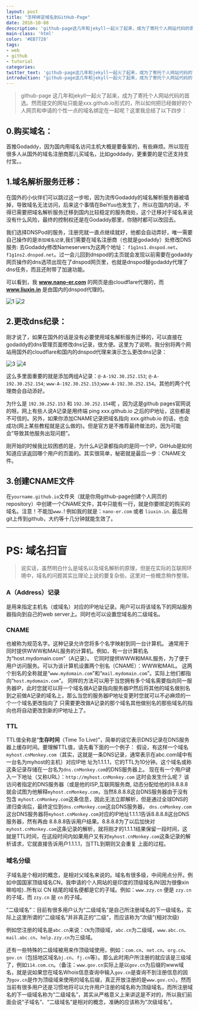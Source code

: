 ```yaml
---
layout: post
title: "怎样绑定域名到GitHub-Page"
date: 2016-10-08
description: 'github-page这几年和jekyll一起火了起来，成为了寄托个人网站代码的首选。如何把已经做好的个人网页和申请的个性一点的域名绑定在一起呢？这里我总结了四步.'
main-class: 'html'
color: '#EB7728'
tags:
- web
- github
- tutorial
categories:
twitter_text: 'github-page这几年和jekyll一起火了起来，成为了寄托个人网站代码的首选。如何把已经做好的个人网页和申请的个性一点的域名绑定在一起呢？这里我总结了四步.'
introduction: "github-page这几年和jekyll一起火了起来，成为了寄托个人网站代码的首选。如何把已经做好的个人网页和申请的个性一点的域名绑定在一起呢？这里我总结了四步."
---
```


>github-page 这几年和jekyll一起火了起来，成为了寄托个人网站代码的首选。然而提交的网址只能是xxx.github.io形式的，所以如何把已经做好的个人网页和申请的个性一点的域名绑定在一起呢？这里我总结了以下四步：

## 0.购买域名：
首推Godaddy，因为国内用域名访问主机大概是要备案的，有些麻烦。所以现在很多人从国外的域名注册商那儿买域名，比如goddady，更重要的是它还支持支付宝。。

## 1.域名解析服务迁移：
在国外的小伙伴们可以跳过这一步啦，因为流传Godaddy的域名解析服务器被墙掉，导致域名无法访问，后来这个事情在BeiYuu也发生了，所以在国内的话，不得已需要把域名解析服务迁移到国内比较稳定的服务商处，这个迁移对于域名来说没有什么风险，最终的控制权还是在Godaddy那里，你随时都可以改回去。

我们选择DNSPod的服务，注册完就一直点继续就好，他都会自动弄好，唯一需要自己操作的是`添加域名记录`,我们需要在域名注册商（也就是godaddy）处修改DNS服务: 去Godaddy修改Nameservers为这两个地址： `f1g1ns1.dnspod.net`、`f1g1ns2.dnspod.net`。过一会儿回到dnspod的主页就会发现以前需要在godaddy网页操作的dns选项出现在了dnspod网页里，也就是dnspod替godaddy代理了dns任务，而且还附带了加速功能。

可以看到，我 **www.nano-er.com** 的网页是由cloudflare代理的，而 **www.liuxin.in** 是由国内的dnspod代理的。

![1](http://ww1.sinaimg.cn/mw690/8db2c8cbgw1f8kru50ob9j20i10jejsb.jpg)
![2](http://ww1.sinaimg.cn/mw690/8db2c8cbgw1f8kru6xwuzj20ip0j9q3u.jpg)

## 2.更改dns纪录：
刚才说了，如果在国外的话是没有必要使用域名解析服务迁移的，可以直接在godaddy的dns管理页面修改dns记录，很方便。这里为了说明，我分别将两个网站用国外的cloudflare和国内的dnspod代理来演示怎么更改dns记录：

![3](http://ww1.sinaimg.cn/mw690/8db2c8cbgw1f8krub0xhuj20rf0j7diq.jpg)
![4](http://ww2.sinaimg.cn/mw690/8db2c8cbgw1f8kru8stmwj20mb0e10us.jpg)

这么多里面重要的就是添加两组A记录：`@-A-192.30.252.153`; `@-A-192.30.252.154`; `www-A-192.30.252.153`;`www-A-192.30.252.154`。其他的两个代理商会自动添好。

为什么是 `192.30.252.153` 和 `192.30.252.154`呢 ，因为这是github pages官网说的呀。网上有些人说A记录是用终端 ping xxx.github.io 之后的IP地址，这些都是不可信的。另外，如果你添加CNAME记录把域名指向 xxx.github.io 的话，也会成功(网上某些教程就是这么做的)。但是官方是不推荐最终做法的，因为可能会”导致其他服务出现问题”。

刚开始的时候我比较困惑的是，为什么A记录都指向的是同一个IP，GitHub是如何知道应该返回哪个用户的页面的。其实很简单，秘密就是最后一步：CNAME文件。

## 3.创建CNAME文件
在`yourname.github.io`文件夹（就是你用github-page创建个人网页的repository）中创建一个CNAME文件，其中只能有一行，就是你要绑定的购买的域名。注意！不能加`www.`! 例如我的就是：`nano-er.com` 或者 `liuxin.in`. 最后用git上传到github，大约等十几分钟就能生效了。

---

# PS: 域名扫盲

>说实话，虽然明白什么是域名以及域名解析的原理，但是在实际的互联网环境中，域名的问题其实比理论上说的要复杂些。这里对一些概念稍作整理。

### A（Address）记录

是用来指定主机名（或域名）对应的IP地址记录。用户可以将该域名下的网站服务器指向到自己的web server上。同时也可以设置您域名的二级域名。

### CNAME

也被称为规范名字。这种记录允许您将多个名字映射到同一台计算机。 通常用于同时提供WWW和MAIL服务的计算机。例如，有一台计算机名为“host.mydomain.com”（A记录）。 它同时提供WWW和MAIL服务，为了便于用户访问服务。可以为该计算机设置两个别名（CNAME）：WWW和MAIL。 这两个别名的全称就是“`www.mydomain.com`”和“`mail.mydomain.com`”。实际上他们都指向“`host.mydomain.com`”。 同样的方法可以用于当您拥有多个域名需要指向同一服务器IP，此时您就可以将一个域名做A记录指向服务器IP然后将其他的域名做别名到之前做A记录的域名上，那么当您的服务器IP地址变更时您就可以不必麻烦的一个一个域名更改指向了 只需要更改做A记录的那个域名其他做别名的那些域名的指向也将自动更改到新的IP地址上了。

### TTL

TTL值全称是“**生存时间**（Time To Live)”，简单的说它表示DNS记录在DNS服务器上缓存时间。要理解TTL值，请先看下面的一个例子：
假设，有这样一个域名`myhost.cnMonkey.com`（其实，这就是一条DNS记录，通常表示在abc.com域中有一台名为myhost的主机）对应IP地 址为1.1.1.1，它的TTL为10分钟。这个域名或称这条记录存储在一台名为`dns.cnMonkey.com`的DNS服务器上。
现在有一个用户键入一下地址（又称URL）：`http://myhost.cnMonkey.com` 这时会发生什么呢？
该 访问者指定的DNS服务器（或是他的ISP,互联网服务商, 动态分配给他的)8.8.8.8就会试图为他解释`myhost.cnMonkey.com`，当然8.8.8.8这台DNS服务器由于没有包含 `myhost.cnMonkey.com`这条信息，因此无法立即解析，但是通过全球DNS的递归查询后，最终定位到`dns.cnMonkey.com`这台DNS服务器， `dns.cnMonkey.com`这台DNS服务器将`myhost.cnMonkey.com`对应的IP地址1.1.1.1告诉8.8.8.8这台DNS服务器，然有再由 8.8.8.8告诉用户结果。8.8.8.8为了以后加快对`myhost.cnMonkey.com`这条记录的解析，就将刚才的1.1.1.1结果保留一段时间，这 就是TTL时间，在这段时间内如果用户又有对`myhost.cnMonkey.com`这条记录的解析请求，它就直接告诉用户1.1.1.1，当TTL到期则又会重复 上面的过程。

### 域名分级

子域名是个相对的概念，是相对父域名来说的。域名有很多级，中间用点分开。例如中国国家顶级域名CN，我申请的个人网站的是印度的顶级域名IN(因为很像xin嘛哈哈)..所有以 CN 结尾的域名便都是它的子域。例如：`www.zzy.cn` 便是 `zzy.cn` 的子域，而 `zzy.cn` 是 `cn` 的子域。

“二级域名”：目前有很多用户认为“二级域名”是自己所注册域名的下一级域名，实际上这里所谓的“二级域名”并非真正的“二级”，而应该称为“次级”(相对次级)

例如您注册的域名是`abc.cn`来说：`CN`为顶级域，`abc.cn`为二级域，`www.abc.cn`、`mail.abc.cn`、`help.zzy.cn`为三级域。

还有一些特殊的二级域被用来作顶级域使用，例如：`com.cn`、`net.cn`、`org.cn`、`gov.cn`（包括地区域名`bj.cn`、`fj.cn`等）。那么此时用户所注册的就应该是三级域了，例如`114.com.cn`。（备注：`www.gov.cn`实际上是以`gov.cn`为后缀的www域名，就是说如果您在域名Whois信息查询中输入`gov.cn`是查询不到注册信息的因为`gov.cn`是作为顶级域来使用的域名后缀，真正开放注册的是`www.gov.cn`）。然而当前有很多用户还是习惯地将可以允许用户注册的域名称为顶级域名，而所注册域名的下一级域名称为“二级域名”，其实从严格意义上来讲这是不对的，所以我们前面会说“子域名”、“二级域名”是相对的概念，准确的应该称为“次级域名”。